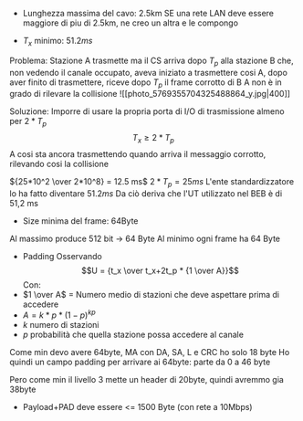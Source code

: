 - Lunghezza massima del cavo: 2.5km
SE una rete LAN deve essere maggiore di piu di 2.5km, ne creo un altra e le compongo

- $T_x$ minimo: $51.2 ms$

Problema:
Stazione A trasmette ma il CS arriva dopo $T_p$ alla stazione B che, non vedendo il canale occupato, aveva iniziato a trasmettere cosi A, dopo aver finito di trasmettere, riceve dopo $T_p$ il frame corrotto di B
A non è in grado di rilevare la collisione 
![[photo_5769355704325488864_y.jpg|400]]

Soluzione: 
Imporre di usare la propria porta di I/O di trasmissione almeno per $2 * T_p$
$$T_x \geq 2 * T_p$$
A cosi sta ancora trasmettendo quando arriva il messaggio corrotto, rilevando cosi la collisione 

${25*10^2 \over 2*10^8} = 12.5 ms$
$2 * T_p = 25 ms$
L'ente standardizzatore lo ha fatto diventare $51.2 ms$
Da ciò deriva che l'UT utilizzato nel BEB è di 51,2 ms

- Size minima del frame: 64Byte

Al massimo produce 512 bit -> 64 Byte 
Al minimo ogni frame ha 64 Byte 

- Padding
Osservando $$U = {t_x \over t_x+2t_p * {1 \over A}}$$
Con: 
- $1 \over A$ = Numero medio di stazioni che deve aspettare prima di accedere
- $A= k*p * (1-p)^{kp}$
- $k$ numero di stazioni
- $p$ probabilità che quella stazione possa accedere al canale 

Come min devo avere 64byte, MA con DA, SA, L e CRC ho solo 18 byte
Ho quindi un campo padding per arrivare ai 64byte: parte da 0 a 46 byte

Pero come min il livello 3 mette un header di 20byte, quindi avremmo gia 38byte

- Payload+PAD deve essere <= 1500 Byte (con rete a 10Mbps)